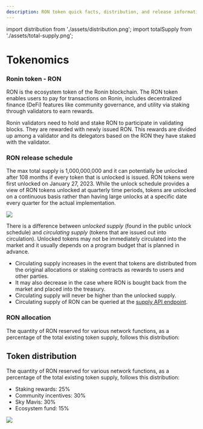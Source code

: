 ```yaml
---
description: RON token quick facts, distribution, and release information.
---
```


import distribution from './assets/distribution.png';
import totalSupply from './assets/total-supply.png';

# Tokenomics

### Ronin token - RON
RON is the ecosystem token of the Ronin blockchain. The RON token enables users to pay for transactions on Ronin, includes decentralized finance (DeFi) features like community governance, and utility via staking through validators to earn rewards.

Ronin validators need to hold and stake RON to participate in validating blocks. They are rewarded with newly issued RON. This rewards are divided up among a validator and its delegators based on the RON they have staked with the validator. 

### RON release schedule
The max total supply is 1,000,000,000 and it can potentially be unlocked after 108 months if every token that is unlocked is issued. RON tokens were first unlocked on January 27, 2023. While the unlock schedule provides a view of RON tokens unlocked at quarterly time periods, tokens are unlocked on a continuous basis rather than having large unlocks at a specific date every quarter for the actual implementation.

<img src={totalSupply} width={800} />

There is a difference between *unlocked supply* (found in the public unlock schedule) and *circulating supply* (tokens that are issued out into circulation). Unlocked tokens may not be immediately circulated into the market and it usually depends on a program budget that is planned in advance. 
* Circulating supply increases in the event that tokens are distributed from the original allocations or staking contracts as rewards to users and other parties.
* It may also decrease in the case where RON is bought back from the market and placed into the treasury.
* Circulating supply will never be higher than the unlocked supply.
* Circulating supply of RON can be queried at the [supply API endpoint](https://supply-api.roninchain.com/info/ron?q=circulatingSupply).

### RON allocation
The quantity of RON reserved for various network functions, as a percentage of the total existing token supply, follows this distribution:

## Token distribution
The quantity of RON reserved for various network functions, as a percentage of the total existing token supply, follows this distribution:
* Staking rewards: 25%
* Community incentives: 30%
* Sky Mavis: 30%
* Ecosystem fund: 15%

<img src={distribution} width={800} />
